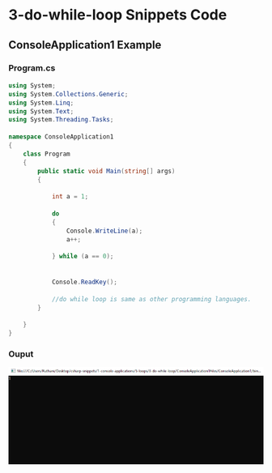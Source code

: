 # 3-do-while-loop Snippets Code

## ConsoleApplication1 Example

### Program.cs

```c#
using System;
using System.Collections.Generic;
using System.Linq;
using System.Text;
using System.Threading.Tasks;

namespace ConsoleApplication1
{
    class Program
    {
        public static void Main(string[] args)
        {

            int a = 1;

            do
            {
                Console.WriteLine(a);
                a++;
				
            } while (a == 0);


            Console.ReadKey();

            //do while loop is same as other programming languages.
        }

    }
}

```

### Ouput

![3-do-while-loop](media/1x.png)






      





